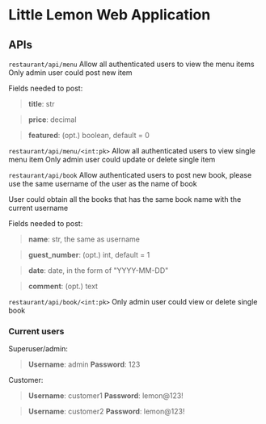 # Little Lemon Web Application

## APIs

`restaurant/api/menu`
Allow all authenticated users to view the menu items
Only admin user could post new item

Fields needed to post:

> **title**: str

> **price**: decimal

> **featured**: (opt.) boolean, default = 0

`restaurant/api/menu/<int:pk>`
Allow all authenticated users to view single menu item
Only admin user could update or delete single item

`restaurant/api/book`
Allow authenticated users to post new book, please use the same username of the user as the name of book

User could obtain all the books that has the same book name with the current username

Fields needed to post:

> **name**: str, the same as username

> **guest_number**: (opt.) int, default = 1

> **date**: date, in the form of "YYYY-MM-DD"

> **comment**: (opt.) text

`restaurant/api/book/<int:pk>`
Only admin user could view or delete single book

### Current users

Superuser/admin:

> **Username**: admin
> **Password**: 123

Customer:

> **Username**: customer1
> **Password**: lemon@123!

> **Username**: customer2
> **Password**: lemon@123!
